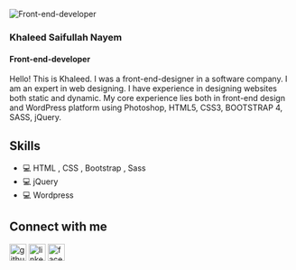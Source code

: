 ![Front-end-developer](https://github.com/khaleed-saifullah/khaleed-saifullah/blob/master/banner.webp)

### Khaleed Saifullah Nayem
#### Front-end-developer

Hello! This is Khaleed. I was a front-end-designer in a software company. I am an expert in web designing. I have experience in designing websites both static and dynamic. My core experience lies both in front-end design and WordPress platform using Photoshop, HTML5, CSS3, BOOTSTRAP 4, SASS, jQuery.

## Skills
* :computer: HTML , CSS , Bootstrap , Sass
* :computer: jQuery
* :computer: Wordpress

## Connect with me
[<img src='https://cdn.jsdelivr.net/npm/simple-icons@3.0.1/icons/github.svg' alt='github' height='30'>](https://github.com/khaleed-saifullah)  [<img src='https://cdn.jsdelivr.net/npm/simple-icons@3.0.1/icons/linkedin.svg' alt='linkedin' height='30'>](https://www.linkedin.com/in/ksnayem/)  [<img src='https://cdn.jsdelivr.net/npm/simple-icons@3.0.1/icons/facebook.svg' alt='facebook' height='30'>](https://www.facebook.com/Ksnayem)  

